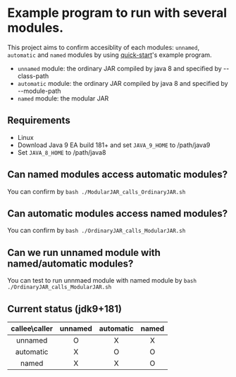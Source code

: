 # Example program to run with several modules.

This project aims to confirm accesiblity of each modules: `unnamed`, `automatic` and `named` modules by using [quick-start](http://openjdk.java.net/projects/jigsaw/quick-start)'s example program.

* `unnamed` module: the ordinary JAR compiled by java 8 and specified by --class-path
* `automatic` module: the ordinary JAR compiled by java 8 and specified by --module-path
* `named` module: the modular JAR

## Requirements

* Linux
* Download Java 9 EA build 181+ and set `JAVA_9_HOME` to /path/java9
* Set `JAVA_8_HOME` to /path/java8

## Can named modules access automatic modules?

You can confirm by `bash ./ModularJAR_calls_OrdinaryJAR.sh`

## Can automatic modules access named modules?

You can confirm by `bash ./OrdinaryJAR_calls_ModularJAR.sh`

## Can we run unnamed module with named/automatic modules?

You can test to run unnmaed module with named module by `bash ./OrdinaryJAR_calls_ModularJAR.sh`

## Current status (jdk9+181)

|callee\caller|unnamed|automatic|named|
|:-----------:|:-----:|:-------:|:---:|
|unnamed|O|X|X|
|automatic|X|O|O|
|named|X|X|O|
